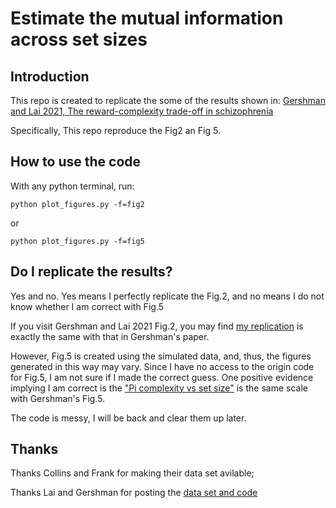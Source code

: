 # Estimate the mutual information across set sizes

## Introduction

This repo is created to replicate the some of the results shown in:
[Gershman and Lai 2021, The reward-complexity trade-off in schizophrenia](https://www.biorxiv.org/content/10.1101/2020.11.16.385013v2.full.pdf)

Specifically, This repo reproduce the Fig2 an Fig 5.

## How to use the code 

With any python terminal, run:

    python plot_figures.py -f=fig2
   
or 

    python plot_figures.py -f=fig5
    
## Do I replicate the results?

Yes and no. Yes means I perfectly replicate the Fig.2, and no means I do not know whether I am correct with Fig.5

If you visit Gershman and Lai 2021 Fig.2, you may find [my replication](https://github.com/fangzefunny/replicate_reward-complexity/blob/main/figures/Gershman21_fig2.png) is exactly the same with that in Gershman's paper. 

However, Fig.5 is created using the simulated data, and, thus, the figures generated in this way may vary. Since I have no access to the origin code for Fig.5, I am not sure if I made the correct guess. One positive evidence implying I am correct is the ["Pi complexity vs set size"](https://github.com/fangzefunny/replicate_reward-complexity/blob/main/figures/Gershman21_fig5.png) is the same scale with Gershman's Fig.5. 

The code is messy, I will be back and clear them up later.

  
## Thanks

Thanks Collins and Frank for making their data set avilable;

Thanks Lai and Gershman for posting the [data set and code](http://github.com/lucylai96/plm/)



